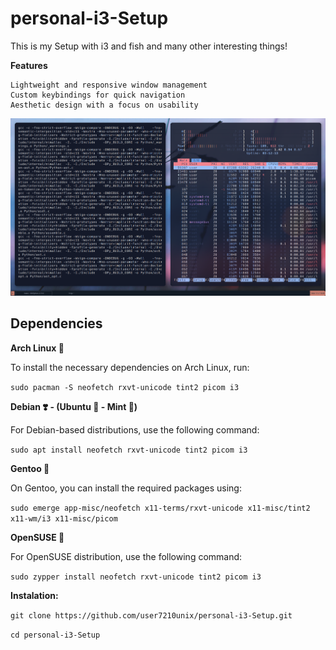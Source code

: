 # personal-i3-Setup
This is my Setup with i3 and fish and many other interesting things!


**Features**

    Lightweight and responsive window management
    Custom keybindings for quick navigation
    Aesthetic design with a focus on usability


![Preview](showcase/rice.png)

## Dependencies

**Arch Linux 🔷**

To install the necessary dependencies on Arch Linux, run:

```sudo pacman -S neofetch rxvt-unicode tint2 picom i3```

**Debian ❣️ - (Ubuntu 🍊 - Mint 🍏)**

For Debian-based distributions, use the following command:



```sudo apt install neofetch rxvt-unicode tint2 picom i3```

**Gentoo 🧼**

On Gentoo, you can install the required packages using:



```sudo emerge app-misc/neofetch x11-terms/rxvt-unicode x11-misc/tint2 x11-wm/i3 x11-misc/picom```



**OpenSUSE 🦎**

For OpenSUSE distribution, use the following command:



```sudo zypper install neofetch rxvt-unicode tint2 picom i3```


**Instalation:**

```git clone https://github.com/user7210unix/personal-i3-Setup.git```

```cd personal-i3-Setup```
